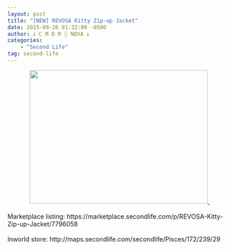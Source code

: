 ```yaml
---
layout: post
title: "[NEW] REVOSA Kitty Zip-up Jacket"
date: 2015-09-26 01:32:00 -0500
author: 𐕣 C M D R ░ NOVA 𐕣
categories:
    - "Second Life"
tag: second-life
---
```


<div style="clear: both; text-align: center;">
<a href="http://3.bp.blogspot.com/-QutDz_mpZNg/VgX1XaliAVI/AAAAAAAAAN0/RS28n3uyvDs/s1600/RKZUJA.png" style="margin-left: 1em; margin-right: 1em;"><img border="0" height="300" src="http://3.bp.blogspot.com/-QutDz_mpZNg/VgX1XaliAVI/AAAAAAAAAN0/RS28n3uyvDs/s400/RKZUJA.png" width="400" />&nbsp;</a></div>
<div style="clear: both; text-align: center;">
<br /></div>
<div style="clear: both; text-align: left;">
Marketplace listing: https://marketplace.secondlife.com/p/REVOSA-Kitty-Zip-up-Jacket/7796058</div>
<div style="clear: both; text-align: left;">
<br /></div>
<div style="clear: both; text-align: left;">
Inworld store: http://maps.secondlife.com/secondlife/Pisces/172/239/29</div>
<br />